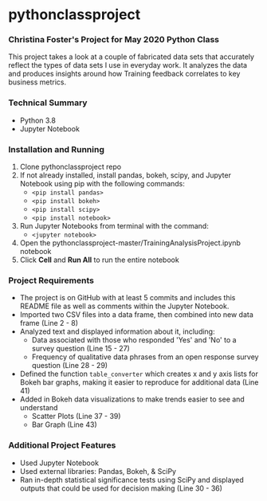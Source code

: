 # pythonclassproject
### Christina Foster's Project for May 2020 Python Class
This project takes a look at a couple of fabricated data sets that accurately reflect the types of data sets I use in everyday work. It analyzes the data and produces insights around how Training feedback correlates to key business metrics.

### Technical Summary
- Python 3.8
- Jupyter Notebook

### Installation and Running
1. Clone pythonclassproject repo
2. If not already installed, install pandas, bokeh, scipy, and Jupyter Notebook using pip with the following commands:
    - `<pip install pandas>`
    - `<pip install bokeh>`
    - `<pip install scipy>`
    - `<pip install notebook>`
3. Run Jupyter Notebooks from terminal with the command:
    - `<jupyter notebook>`
4. Open the pythonclassproject-master/TrainingAnalysisProject.ipynb notebook
5. Click **Cell** and **Run All** to run the entire notebook

### Project Requirements
- The project is on GitHub with at least 5 commits and includes this README file as well as comments within the Jupyter Notebook.
- Imported two CSV files into a data frame, then combined into new data frame (Line 2 - 8)
- Analyzed text and displayed information about it, including:
    - Data associated with those who responded 'Yes' and 'No' to a survey question (Line 15 - 27)
    - Frequency of qualitative data phrases from an open response survey question (Line 28 - 29)
- Defined the function `table_converter` which creates x and y axis lists for Bokeh bar graphs, making it easier to reproduce for additional data (Line 41)
- Added in Bokeh data visualizations to make trends easier to see and understand
    - Scatter Plots (Line 37 - 39)
    - Bar Graph (Line 43)

### Additional Project Features
- Used Jupyter Notebook
- Used external libraries: Pandas, Bokeh, & SciPy
- Ran in-depth statistical significance tests using SciPy and displayed outputs that could be used for decision making (Line 30 - 36)